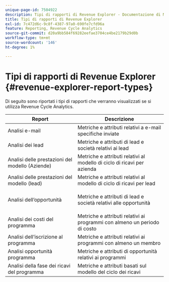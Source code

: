 ```yaml
---
unique-page-id: 7504922
description: Tipi di rapporti di Revenue Explorer - Documentazione di Marketo - Documentazione del prodotto
title: Tipi di rapporti di Revenue Explorer
exl-id: 7c472d6c-9c8f-4387-97a0-690fe7cfd96a
feature: Reporting, Revenue Cycle Analytics
source-git-commit: d20a9bb584f69282eefae3704ce4be2179b29d0b
workflow-type: tm+mt
source-wordcount: '146'
ht-degree: 1%

---
```


# Tipi di rapporti di Revenue Explorer {#revenue-explorer-report-types}

Di seguito sono riportati i tipi di rapporti che verranno visualizzati se si utilizza Revenue Cycle Analytics.

<table> 
 <thead> 
  <tr> 
   <th>Report</th> 
   <th>Descrizione</th> 
  </tr> 
 </thead> 
 <tbody> 
  <tr> 
   <td>Analisi e-mail</td> 
   <td>Metriche e attributi relativi a e-mail specifiche inviate</td> 
  </tr> 
  <tr> 
   <td>Analisi dei lead</td> 
   <td>Metriche e attributi di lead e società relativi ai lead</td> 
  </tr> 
  <tr> 
   <td>Analisi delle prestazioni del modello (Aziende)</td> 
   <td>Metriche e attributi relativi al modello di ciclo di ricavi per azienda</td> 
  </tr> 
  <tr> 
   <td>Analisi delle prestazioni del modello (lead)</td> 
   <td>Metriche e attributi relativi al modello di ciclo di ricavi per lead</td> 
  </tr> 
  <tr> 
   <td>Analisi dell’opportunità</td> 
   <td><p>Metriche e attributi di lead e società relativi alle opportunità</p></td> 
  </tr> 
  <tr> 
   <td>Analisi dei costi del programma</td> 
   <td>Metriche e attributi relativi ai programmi con almeno un periodo di costo</td> 
  </tr> 
  <tr> 
   <td>Analisi dell’iscrizione al programma</td> 
   <td>Metriche e attributi relativi ai programmi con almeno un membro</td> 
  </tr> 
  <tr> 
   <td>Analisi opportunità programma</td> 
   <td>Metriche e attributi di opportunità relativi ai programmi</td> 
  </tr> 
  <tr> 
   <td>Analisi della fase dei ricavi del programma</td> 
   <td>Metriche e attributi basati sul modello del ciclo dei ricavi</td> 
  </tr> 
 </tbody> 
</table>
